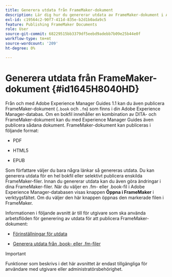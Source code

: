 ```yaml
---
title: Generera utdata från FrameMaker-dokument
description: Lär dig hur du genererar utdata av FrameMaker-dokument i AEM-guider för att publicera dem i PDF-, HTML5- och EPUB-format.
exl-id: c19564c2-90f7-411d-835e-b2d1b0ada9c5
feature: Publishing FrameMaker Documents
role: User
source-git-commit: 68229515bb3379df5eebd9adebb7b09e25b44e0f
workflow-type: tm+mt
source-wordcount: '209'
ht-degree: 0%

---
```


# Generera utdata från FrameMaker-dokument {#id1645H8040HD}

Från och med Adobe Experience Manager Guides 1.1 kan du även publicera FrameMaker-dokument \(`.book` och `.fm`\) som finns i din Adobe Experience Manager-databas. Om en bokfil innehåller en kombination av DITA- och FrameMaker-dokument kan du med Experience Manager Guides även publicera sådana dokument. FrameMaker-dokument kan publiceras i följande format:

- PDF

- HTML5

- EPUB


Som författare väljer du bara några länkar så genereras utdata. Du kan generera utdata för en hel bokfil eller selektivt publicera enskilda FrameMaker-filer. Innan du genererar utdata kan du även göra ändringar i dina FrameMaker-filer. När du väljer en .fm- eller .book-fil i Adobe Experience Manager-databasen visas knappen **Öppna i FrameMaker** i verktygsfältet. Om du väljer den här knappen öppnas den markerade filen i FrameMaker.

Informationen i följande avsnitt är till för utgivare som ska använda arbetsflöden för generering av utdata för att publicera FrameMaker-dokument:

- [Förinställningar för utdata](fm-output-understand-presets.md#)

- [Generera utdata från .book- eller .fm-filer](fm-output-generate.md#)

>[!IMPORTANT]
>
> Funktioner som beskrivs i det här avsnittet är endast tillgängliga för användare med utgivare eller administratörsbehörighet.
